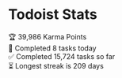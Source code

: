 
# Todoist Stats

<!-- TODO-IST:START -->
🏆  39,986 Karma Points           
🌸  Completed 8 tasks today           
✅  Completed 15,724 tasks so far           
⏳  Longest streak is 209 days
<!-- TODO-IST:END -->
